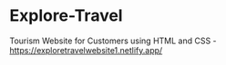 # Explore-Travel
Tourism Website for Customers using HTML and CSS - https://exploretravelwebsite1.netlify.app/ 
